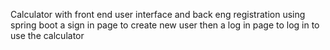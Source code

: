 Calculator with front end user interface and back eng registration using spring boot
a sign in page to create new user then a log in page to log in to use the calculator
